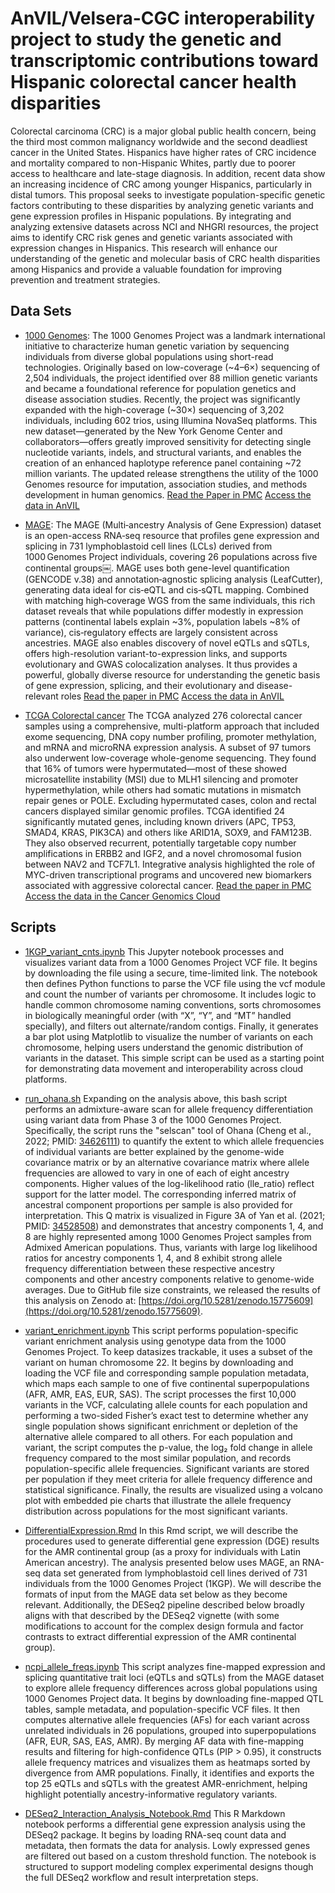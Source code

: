 
# AnVIL/Velsera-CGC interoperability project to study the genetic and transcriptomic contributions toward Hispanic colorectal cancer health disparities

Colorectal carcinoma (CRC) is a major global public health concern, being the third most common malignancy worldwide and the second deadliest cancer in the United States. Hispanics have higher rates of CRC incidence and mortality compared to non-Hispanic Whites, partly due to poorer access to healthcare and late-stage diagnosis. In addition, recent data show an increasing incidence of CRC among younger Hispanics, particularly in distal tumors. This proposal seeks to investigate population-specific genetic factors contributing to these
disparities by analyzing genetic variants and gene expression profiles in Hispanic populations. By integrating and analyzing extensive datasets across NCI and NHGRI resources, the project aims to identify CRC risk genes and genetic variants associated with expression changes in Hispanics. This research will enhance our understanding of the genetic and molecular basis of CRC health disparities among Hispanics and provide a valuable foundation for improving prevention and treatment strategies.



## Data Sets
- [1000 Genomes](https://www.internationalgenome.org/): The 1000 Genomes Project was a landmark international initiative to characterize human genetic variation by sequencing individuals from diverse global populations using short-read technologies. Originally based on low-coverage (~4–6×) sequencing of 2,504 individuals, the project identified over 88 million genetic variants and became a foundational reference for population genetics and disease association studies. Recently, the project was significantly expanded with the high-coverage (~30×) sequencing of 3,202 individuals, including 602 trios, using Illumina NovaSeq platforms. This new dataset—generated by the New York Genome Center and collaborators—offers greatly improved sensitivity for detecting single nucleotide variants, indels, and structural variants, and enables the creation of an enhanced haplotype reference panel containing ~72 million variants. The updated release strengthens the utility of the 1000 Genomes resource for imputation, association studies, and methods development in human genomics. [Read the Paper in PMC](https://pmc.ncbi.nlm.nih.gov/articles/PMC9439720/) [Access the data in AnVIL](https://duos.broadinstitute.org/studies/90)
  
- [MAGE](https://github.com/mccoy-lab/MAGE): The MAGE (Multi‑ancestry Analysis of Gene Expression) dataset is an open-access RNA‑seq resource that profiles gene expression and splicing in 731 lymphoblastoid cell lines (LCLs) derived from 1000 Genomes Project individuals, covering 26 populations across five continental groups￼. MAGE uses both gene-level quantification (GENCODE v.38) and annotation‑agnostic splicing analysis (LeafCutter), generating data ideal for cis‑eQTL and cis‑sQTL mapping. Combined with matching high‑coverage WGS from the same individuals, this rich dataset reveals that while populations differ modestly in expression patterns (continental labels explain ~3%, population labels ~8% of variance), cis‑regulatory effects are largely consistent across ancestries. MAGE also enables discovery of novel eQTLs and sQTLs, offers high-resolution variant-to-expression links, and supports evolutionary and GWAS colocalization analyses. It thus provides a powerful, globally diverse resource for understanding the genetic basis of gene expression, splicing, and their evolutionary and disease-relevant roles [Read the paper in PMC](https://pmc.ncbi.nlm.nih.gov/articles/PMC11291278/) [Access the data in AnVIL](https://duos.broadinstitute.org/studies/179)

- [TCGA Colorectal cancer](https://pubmed.ncbi.nlm.nih.gov/22810696/) The TCGA analyzed 276 colorectal cancer samples using a comprehensive, multi-platform approach that included exome sequencing, DNA copy number profiling, promoter methylation, and mRNA and microRNA expression analysis. A subset of 97 tumors also underwent low-coverage whole-genome sequencing. They found that 16% of tumors were hypermutated—most of these showed microsatellite instability (MSI) due to MLH1 silencing and promoter hypermethylation, while others had somatic mutations in mismatch repair genes or POLE. Excluding hypermutated cases, colon and rectal cancers displayed similar genomic profiles. TCGA identified 24 significantly mutated genes, including known drivers (APC, TP53, SMAD4, KRAS, PIK3CA) and others like ARID1A, SOX9, and FAM123B. They also observed recurrent, potentially targetable copy number amplifications in ERBB2 and IGF2, and a novel chromosomal fusion between NAV2 and TCF7L1. Integrative analysis highlighted the role of MYC-driven transcriptional programs and uncovered new biomarkers associated with aggressive colorectal cancer. [Read the paper in PMC](https://pubmed.ncbi.nlm.nih.gov/22810696/) [Access the data in the Cancer Genomics Cloud](https://www.cancergenomicscloud.org/)


## Scripts

- [1KGP\_variant\_cnts.ipynb](scripts/1KGP_variant_cnts.ipynb) This Jupyter notebook processes and visualizes variant data from a 1000 Genomes Project VCF file. It begins by downloading the file using a secure, time-limited link. The notebook then defines Python functions to parse the VCF file using the vcf module and count the number of variants per chromosome. It includes logic to handle common chromosome naming conventions, sorts chromosomes in biologically meaningful order (with “X”, “Y”, and “MT” handled specially), and filters out alternate/random contigs. Finally, it generates a bar plot using Matplotlib to visualize the number of variants on each chromosome, helping users understand the genomic distribution of variants in the dataset. This simple script can be used as a starting point for demonstrating data movement and interoperability across cloud platforms.

- [run_ohana.sh](scripts/run_ohana.sh) Expanding on the analysis above, this bash script performs an admixture-aware scan for allele frequency differentiation using variant data from Phase 3 of the 1000 Genomes Project. Specifically, the script runs the "selscan" tool of Ohana (Cheng et al., 2022; PMID: [34626111](https://pubmed.ncbi.nlm.nih.gov/34626111/)) to quantify the extent to which allele frequencies of individual variants are better explained by the genome-wide covariance matrix or by an alternative covariance matrix where allele frequencies are allowed to vary in one of each of eight ancestry components. Higher values of the log-likelihood ratio (lle_ratio) reflect support for the latter model. The corresponding inferred matrix of ancestral component proportions per sample is also provided for interpretation. This Q matrix is visualized in Figure 3A of Yan et al. (2021; PMID: [34528508](https://pubmed.ncbi.nlm.nih.gov/34528508/)) and demonstrates that ancestry components 1, 4, and 8 are highly represented among 1000 Genomes Project samples from Admixed American populations. Thus, variants with large log likelihood ratios for ancestry components 1, 4, and 8 exhibit strong allele frequency differentiation between these respective ancestry components and other ancestry components relative to genome-wide averages. Due to GitHub file size constraints, we released the results of this analysis on Zenodo at: [https://doi.org/10.5281/zenodo.15775609](https://doi.org/10.5281/zenodo.15775609).

- [variant_enrichment.ipynb](scripts/variant_enrichment.ipynb) This script performs population-specific variant enrichment analysis using genotype data from the 1000 Genomes Project. To keep datasizes trackable, it uses a subset of the variant on human chromosome 22. It begins by downloading and loading the VCF file and corresponding sample population metadata, which maps each sample to one of five continental superpopulations (AFR, AMR, EAS, EUR, SAS). The script processes the first 10,000 variants in the VCF, calculating allele counts for each population and performing a two-sided Fisher’s exact test to determine whether any single population shows significant enrichment or depletion of the alternative allele compared to all others. For each population and variant, the script computes the p-value, the log₂ fold change in allele frequency compared to the most similar population, and records population-specific allele frequencies. Significant variants are stored per population if they meet criteria for allele frequency difference and statistical significance. Finally, the results are visualized using a volcano plot with embedded pie charts that illustrate the allele frequency distribution across populations for the most significant variants.
  
- [DifferentialExpression.Rmd](scripts/DifferentialExpression.html) In this Rmd script, we will describe the procedures used to generate differential gene expression (DGE) results for the AMR continental group (as a proxy for individuals with Latin American ancestry). The analysis presented below uses MAGE, an RNA-seq data set generated from lymphoblastoid cell lines derived of 731 individuals from the 1000 Genomes Project (1KGP). We will describe the formats of input from the MAGE data set below as they become relevant. Additionally, the DESeq2 pipeline described below broadly aligns with that described by the DESeq2 vignette (with some modifications to account for the complex design formula and factor contrasts to extract differential expression of the AMR continental group).

- [ncpi_allele_freqs.ipynb](scripts/ncpi_allele_freqs.ipynb) This script analyzes fine-mapped expression and splicing quantitative trait loci (eQTLs and sQTLs) from the MAGE dataset to explore allele frequency differences across global populations using 1000 Genomes Project data. It begins by downloading fine-mapped QTL tables, sample metadata, and population-specific VCF files. It then computes alternative allele frequencies (AFs) for each variant across unrelated individuals in 26 populations, grouped into superpopulations (AFR, EUR, SAS, EAS, AMR). By merging AF data with fine-mapping results and filtering for high-confidence QTLs (PIP > 0.95), it constructs allele frequency matrices and visualizes them as heatmaps sorted by divergence from AMR populations. Finally, it identifies and exports the top 25 eQTLs and sQTLs with the greatest AMR-enrichment, helping highlight potentially ancestry-informative regulatory variants.

- [DESeq2_Interaction_Analysis_Notebook.Rmd](scripts/DESeq2_Interaction_Analysis_Notebook.Rmd) This R Markdown notebook performs a differential gene expression analysis using the DESeq2 package. It begins by loading RNA-seq count data and metadata, then formats the data for analysis. Lowly expressed genes are filtered out based on a custom threshold function. The notebook is structured to support modeling complex experimental designs though the full DESeq2 workflow and result interpretation steps. 